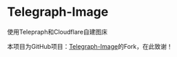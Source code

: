 # Telegraph-Image
 使用Telepraph和Cloudflare自建图床

本项目为GitHub项目：[Telegraph-Image](https://github.com/cf-pages/Telegraph-Image)的Fork，在此致谢！
